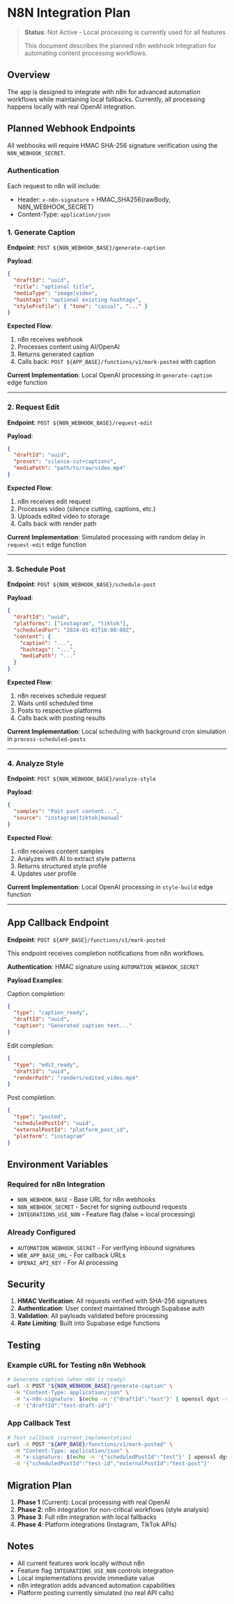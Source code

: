 
# N8N Integration Plan

> **Status**: Not Active - Local processing is currently used for all features
> 
> This document describes the planned n8n webhook integration for automating content processing workflows.

## Overview

The app is designed to integrate with n8n for advanced automation workflows while maintaining local fallbacks. Currently, all processing happens locally with real OpenAI integration.

## Planned Webhook Endpoints

All webhooks will require HMAC SHA-256 signature verification using the `N8N_WEBHOOK_SECRET`.

### Authentication

Each request to n8n will include:
- Header: `x-n8n-signature` = HMAC_SHA256(rawBody, N8N_WEBHOOK_SECRET)
- Content-Type: `application/json`

### 1. Generate Caption

**Endpoint**: `POST ${N8N_WEBHOOK_BASE}/generate-caption`

**Payload**:
```json
{
  "draftId": "uuid",
  "title": "optional title",
  "mediaType": "image|video",
  "hashtags": "optional existing hashtags",
  "styleProfile": { "tone": "casual", "..." }
}
```

**Expected Flow**:
1. n8n receives webhook
2. Processes content using AI/OpenAI
3. Returns generated caption
4. Calls back: `POST ${APP_BASE}/functions/v1/mark-posted` with caption

**Current Implementation**: Local OpenAI processing in `generate-caption` edge function

---

### 2. Request Edit

**Endpoint**: `POST ${N8N_WEBHOOK_BASE}/request-edit`

**Payload**:
```json
{
  "draftId": "uuid",
  "preset": "silence-cut+captions",
  "mediaPath": "path/to/raw/video.mp4"
}
```

**Expected Flow**:
1. n8n receives edit request
2. Processes video (silence cutting, captions, etc.)
3. Uploads edited video to storage
4. Calls back with render path

**Current Implementation**: Simulated processing with random delay in `request-edit` edge function

---

### 3. Schedule Post

**Endpoint**: `POST ${N8N_WEBHOOK_BASE}/schedule-post`

**Payload**:
```json
{
  "draftId": "uuid",
  "platforms": ["instagram", "tiktok"],
  "scheduledFor": "2024-01-01T10:00:00Z",
  "content": {
    "caption": "...",
    "hashtags": "...",
    "mediaPath": "..."
  }
}
```

**Expected Flow**:
1. n8n receives schedule request
2. Waits until scheduled time
3. Posts to respective platforms
4. Calls back with posting results

**Current Implementation**: Local scheduling with background cron simulation in `process-scheduled-posts`

---

### 4. Analyze Style

**Endpoint**: `POST ${N8N_WEBHOOK_BASE}/analyze-style`

**Payload**:
```json
{
  "samples": "Past post content...",
  "source": "instagram|tiktok|manual"
}
```

**Expected Flow**:
1. n8n receives content samples
2. Analyzes with AI to extract style patterns
3. Returns structured style profile
4. Updates user profile

**Current Implementation**: Local OpenAI processing in `style-build` edge function

---

## App Callback Endpoint

**Endpoint**: `POST ${APP_BASE}/functions/v1/mark-posted`

This endpoint receives completion notifications from n8n workflows.

**Authentication**: HMAC signature using `AUTOMATION_WEBHOOK_SECRET`

**Payload Examples**:

Caption completion:
```json
{
  "type": "caption_ready",
  "draftId": "uuid",
  "caption": "Generated caption text..."
}
```

Edit completion:
```json
{
  "type": "edit_ready", 
  "draftId": "uuid",
  "renderPath": "renders/edited_video.mp4"
}
```

Post completion:
```json
{
  "type": "posted",
  "scheduledPostId": "uuid",
  "externalPostId": "platform_post_id",
  "platform": "instagram"
}
```

## Environment Variables

### Required for n8n Integration
- `N8N_WEBHOOK_BASE` - Base URL for n8n webhooks
- `N8N_WEBHOOK_SECRET` - Secret for signing outbound requests
- `INTEGRATIONS_USE_N8N` - Feature flag (false = local processing)

### Already Configured
- `AUTOMATION_WEBHOOK_SECRET` - For verifying inbound signatures
- `WEB_APP_BASE_URL` - For callback URLs
- `OPENAI_API_KEY` - For AI processing

## Security

1. **HMAC Verification**: All requests verified with SHA-256 signatures
2. **Authentication**: User context maintained through Supabase auth
3. **Validation**: All payloads validated before processing
4. **Rate Limiting**: Built into Supabase edge functions

## Testing

### Example cURL for Testing n8n Webhook

```bash
# Generate caption (when n8n is ready)
curl -X POST "${N8N_WEBHOOK_BASE}/generate-caption" \
  -H "Content-Type: application/json" \
  -H "x-n8n-signature: $(echo -n '{"draftId":"test"}' | openssl dgst -sha256 -hmac "${N8N_WEBHOOK_SECRET}" -binary | xxd -p)" \
  -d '{"draftId":"test-draft-id"}'
```

### App Callback Test

```bash
# Test callback (current implementation)
curl -X POST "${APP_BASE}/functions/v1/mark-posted" \
  -H "Content-Type: application/json" \
  -H "x-signature: $(echo -n '{"scheduledPostId":"test"}' | openssl dgst -sha256 -hmac "${AUTOMATION_WEBHOOK_SECRET}" -binary | xxd -p)" \
  -d '{"scheduledPostId":"test-id","externalPostId":"test-post"}'
```

## Migration Plan

1. **Phase 1** (Current): Local processing with real OpenAI
2. **Phase 2**: n8n integration for non-critical workflows (style analysis)  
3. **Phase 3**: Full n8n integration with local fallbacks
4. **Phase 4**: Platform integrations (Instagram, TikTok APIs)

## Notes

- All current features work locally without n8n
- Feature flag `INTEGRATIONS_USE_N8N` controls integration
- Local implementations provide immediate value
- n8n integration adds advanced automation capabilities
- Platform posting currently simulated (no real API calls)
